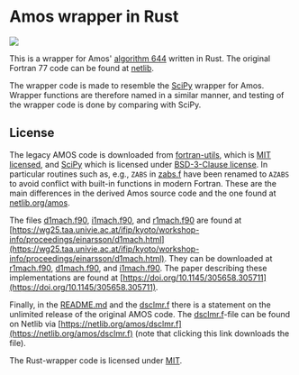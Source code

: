 # Amos wrapper in Rust

![](https://github.com/Schoyen/amos-rs/actions/workflows/rust.yml/badge.svg)

This is a wrapper for Amos' [algorithm
644](https://dl.acm.org/doi/10.1145/7921.214331) written in Rust.
The original Fortran 77 code can be found at
[netlib](https://netlib.org/amos/).

The wrapper code is made to resemble the [SciPy](https://doi.org/10.1038/s41592-019-0686-2) wrapper for Amos.
Wrapper functions are therefore named in a similar manner, and testing of the wrapper code is done by comparing with SciPy.


## License

The legacy AMOS code is downloaded from
[fortran-utils](https://github.com/certik/fortran-utils/tree/70b239f0e474ffd0ea407a9b20f49d93f34e4c27/src/legacy/amos),
which is [MIT
licensed](https://github.com/certik/fortran-utils/blob/b43bd24cd421509a5bc6d3b9c3eeae8ce856ed88/LICENSE),
and [SciPy](https://doi.org/10.1038/s41592-019-0686-2) which is licensed under [BSD-3-Clause
license](https://github.com/scipy/scipy/blob/27aaa296daf8f5a81beeb6504ae405719abee626/LICENSE.txt).
In particular routines such as, e.g., `ZABS` in [zabs.f](amos/zabs.f) have been
renamed to `AZABS` to avoid conflict with built-in functions in modern Fortran.
These are the main differences in the derived Amos source code and the one
found at [netlib.org/amos](netlib.org/amos).

The files [d1mach.f90](amos/d1mach.f90), [i1mach.f90](amos/i1mach.f90), and
[r1mach.f90](amos/r1mach.f90) are found at
[https://wg25.taa.univie.ac.at/ifip/kyoto/workshop-info/proceedings/einarsson/d1mach.html](https://wg25.taa.univie.ac.at/ifip/kyoto/workshop-info/proceedings/einarsson/d1mach.html).
They can be downloaded at [r1mach.f90](https://wg25.taa.univie.ac.at/ifip/kyoto/workshop-info/proceedings/einarsson/f90/r1mach.f90), [d1mach.f90](https://wg25.taa.univie.ac.at/ifip/kyoto/workshop-info/proceedings/einarsson/f90/d1mach.f90), and [i1mach.f90](https://wg25.taa.univie.ac.at/ifip/kyoto/workshop-info/proceedings/einarsson/f90/i1mach.f90).
The paper describing these implementations are found at [https://doi.org/10.1145/305658.305711](https://doi.org/10.1145/305658.305711).

Finally, in the [README.md](amos/README.md) and the [dsclmr.f](amos/dsclmr.f)
there is a statement on the unlimited release of the original AMOS code.
The [dsclmr.f](amos/dsclmr.f)-file can be found on Netlib via
[https://netlib.org/amos/dsclmr.f](https://netlib.org/amos/dsclmr.f) (note that
clicking this link downloads the file).

The Rust-wrapper code is licensed under [MIT](LICENSE).

